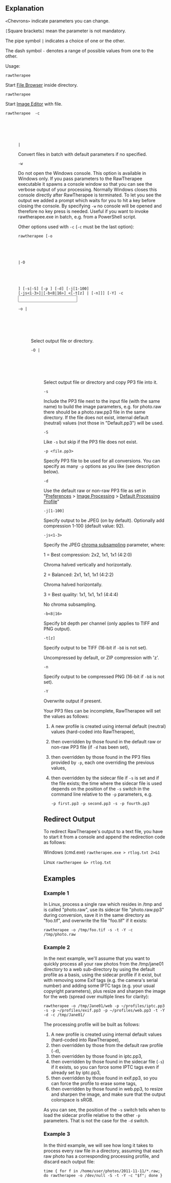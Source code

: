 ## Explanation


`<`Chevrons`>` indicate parameters you can change.

`[`Square brackets`]` mean the parameter is not mandatory.

The pipe symbol `|` indicates a choice of one or the other.

The dash symbol `-` denotes a range of possible values from one to the
other.

Usage:


`rawtherapee `<selected dir>


Start [File Browser](The_File_Browser_Tab "wikilink") inside directory.

`rawtherapee `<file>


Start [Image Editor](The_Image_Editor_Tab "wikilink") with file.

<code>rawtherapee <options> -c

<dir>

\|<files></code>


Convert files in batch with default parameters if no <options>
specified.

<!-- -->


`-w`


Do not open the Windows console. This option is available in Windows
only. If you pass parameters to the RawTherapee executable it spawns a
console window so that you can see the verbose output of your
processing. Normally Windows closes this console directly after
RawTherapee is terminated. To let you see the output we added a prompt
which waits for you to hit a key before closing the console. By
specifying `-w` no console will be opened and therefore no key press is
needed. Useful if you want to invoke rawtherapee.exe in batch, e.g. from
a PowerShell script.

Other options used with `-c` (`-c` must be the last option):


<code>rawtherapee \[-o

<output>

\|-O

<output>

\] \[-s\|-S\] \[-p <files>\] \[-d\] \[-j\[1-100\]
\[-js\<1-3\>\]\|\[-b\<8\|16\>\] \<\[-t\[z\] \| \[-n\]\]\] \[-Y\] -c
<input></code>

<code>-o <file>\|

<dir>

</code>


Select output file or directory.

<code>-O <file>\|

<dir>

</code>


Select output file or directory and copy PP3 file into it.

`-s`


Include the PP3 file next to the input file (with the same name) to
build the image parameters, e.g. for photo.raw there should be a
photo.raw.pp3 file in the same directory. If the file does not exist,
internal default (neutral) values (not those in "Default.pp3") will be
used.

`-S`


Like `-s` but skip if the PP3 file does not exist.

`-p <file.pp3>`


Specify PP3 file to be used for all conversions. You can specify as many
`-p` options as you like (see description below).

`-d`


Use the default raw or non-raw PP3 file as set in
"[Preferences](Main_Page#Preferences "wikilink") \> [Image
Processing](Image_Processing_Tab "wikilink") \> [Default Processing
Profile](Image_Processing_Tab#Default_Processing_Profile "wikilink")"

`-j[1-100]`


Specify output to be JPEG (on by default). Optionally add compression
1-100 (default value: 92).

`-js<1-3>`


Specify the JPEG [chroma
subsampling](http://en.wikipedia.org/wiki/Chroma_subsampling) parameter,
where:


1 = Best compression: 2x2, 1x1, 1x1 (4:2:0)


Chroma halved vertically and horizontally.

2 = Balanced: 2x1, 1x1, 1x1 (4:2:2)


Chroma halved horizontally.

3 = Best quality: 1x1, 1x1, 1x1 (4:4:4)


No chroma subsampling.

`-b<8|16>`


Specify bit depth per channel (only applies to TIFF and PNG output).

`-t[z]`


Specify output to be TIFF (16-bit if `-b8` is not set).

Uncompressed by default, or ZIP compression with 'z'.

`-n`


Specify output to be compressed PNG (16-bit if `-b8` is not set).

`-Y`


Overwrite output if present.

Your PP3 files can be incomplete, RawTherapee will set the values as
follows:

1.  A new profile is created using internal default (neutral) values
    (hard-coded into RawTherapee),
2.  then overridden by those found in the default raw or non-raw PP3
    file (if `-d` has been set),
3.  then overridden by those found in the PP3 files provided by `-p`,
    each one overriding the previous values,
4.  then overridden by the sidecar file if `-s` is set and if the file
    exists; the time where the sidecar file is used depends on the
    position of the `-s` switch in the command line relative to the `-p`
    parameters, e.g.

    `-p first.pp3 -p second.pp3 -s -p fourth.pp3`

## Redirect Output

To redirect RawTherapee's output to a text file, you have to start it
from a console and append the redirection code as follows:

Windows (cmd.exe)
`rawtherapee.exe > rtlog.txt 2>&1`

Linux
`rawtherapee &> rtlog.txt`

## Examples

### Example 1

In Linux, process a single raw which resides in /tmp and is called
"photo.raw", use its sidecar file "photo.raw.pp3" during conversion,
save it in the same directory as "foo.tif", and overwrite the file
"foo.tif" if it exists:

`rawtherapee -o /tmp/foo.tif -s -t -Y -c /tmp/photo.raw`

### Example 2

In the next example, we'll assume that you want to quickly process all
your raw photos from the /tmp/jane01 directory to a web sub-directory by
using the default profile as a basis, using the sidecar profile if it
exist, but with removing some Exif tags (e.g. the camera's serial
number) and adding some IPTC tags (e.g. your usual copyright
parameters), plus resize and sharpen the image for the web (spread over
multiple lines for clarity):

`rawtherapee -o /tmp/Jane01/web -p ~/profiles/iptc.pp3 -s -p ~/profiles/exif.pp3 -p ~/profiles/web.pp3 -t -Y -d -c /tmp/Jane01/`

The processing profile will be built as follows:

1.  A new profile is created using internal default values (hard-coded
    into RawTherapee),
2.  then overridden by those from the default raw profile (`-d`),
3.  then overridden by those found in iptc.pp3,
4.  then overridden by those found in the sidecar file (`-s`) if it
    exists, so you can force some IPTC tags even if already set by
    iptc.pp3,
5.  then overridden by those found in exif.pp3, so you can force the
    profile to erase some tags,
6.  then overridden by those found in web.pp3, to resize and sharpen the
    image, and make sure that the output colorspace is sRGB.

As you can see, the position of the `-s` switch tells when to load the
sidecar profile relative to the other `-p` parameters. That is not the
case for the `-d` switch.

### Example 3

In the third example, we will see how long it takes to process every raw
file in a directory, assuming that each raw photo has a corresponding
processing profile, and discard each output file:

`time { for f in /home/user/photos/2011-11-11/*.raw; do rawtherapee -o /dev/null -S -t -Y -c "$f"; done }`